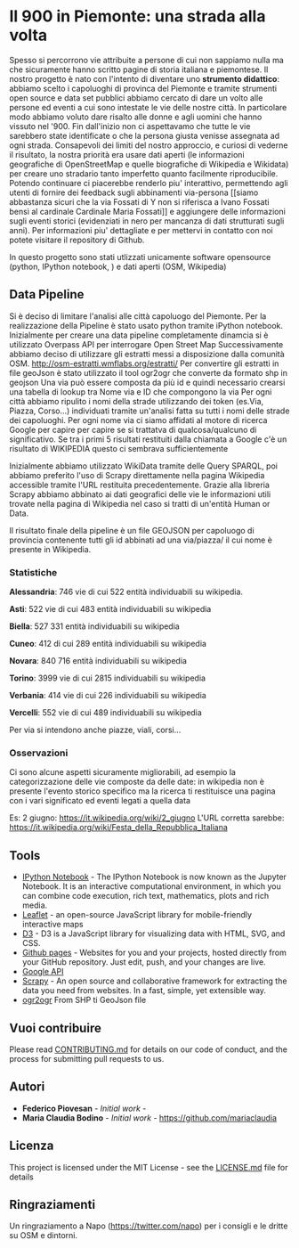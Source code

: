 # Il 900 in Piemonte: una strada alla volta

Spesso si percorrono vie attribuite a persone di cui non sappiamo nulla ma che sicuramente hanno scritto pagine di storia italiana e piemontese. Il nostro progetto è nato con l'intento di diventare uno **strumento didattico**: abbiamo scelto i capoluoghi di provinca del Piemonte e tramite strumenti open source e data set pubblici abbiamo cercato di dare un volto alle persone ed eventi a cui sono intestate le vie delle nostre città. In particolare modo abbiamo voluto dare risalto alle donne e agli uomini che hanno vissuto nel '900.
Fin dall'inizio non ci aspettavamo che tutte le vie sarebbero state identificate o che la persona giusta venisse assegnata ad ogni strada. Consapevoli dei limiti del nostro approccio, e curiosi di vederne il risultato, la nostra priorità era usare dati aperti (le informazioni geografiche di OpenStreetMap e quelle biografiche di Wikipedia e Wikidata) per creare uno stradario tanto imperfetto quanto facilmente riproducibile. Potendo continuare ci piacerebbe renderlo piu' interattivo, permettendo agli utenti di fornire dei feedback sugli abbinamenti via-persona [[siamo abbastanza sicuri che la via Fossati di Y non si riferisca a Ivano Fossati bensì al cardinale Cardinale Maria Fossati]] e aggiungere delle informazioni sugli eventi storici (evidenziati in nero per mancanza di dati strutturati sugli anni).
Per informazioni piu' dettagliate e per mettervi in contatto con noi potete visitare il repository di Github.

In questo progetto sono stati utlizzati unicamente software opensource (python, IPython notebook, ) e dati aperti (OSM, Wikipedia)

## Data Pipeline

Si è deciso di limitare l'analisi alle città capoluogo del Piemonte.
Per la realizzazione della Pipeline è stato usato python tramite iPython notebook.
Inizialmente per creare una data pipeline completamente dinamcia si è utilizzato Overpass API per interrogare Open Street Map
Successivamente abbiamo deciso di utilizzare gli estratti messi a disposizione dalla comunità OSM. http://osm-estratti.wmflabs.org/estratti/
Per convertire gli estratti in file geoJson è stato utilizzato il tool ogr2ogr che converte da formato shp in geojson
Una via può essere composta da più id e quindi necessario crearsi una tabella di lookup tra Nome via  e ID che compongono la via
Per ogni città abbiamo ripulito i nomi della strade utilizzando dei token (es.Via, Piazza, Corso...) individuati tramite un'analisi fatta su tutti i nomi delle strade dei capoluoghi.
Per ogni nome via ci siamo affidati al motore di ricerca Google per capire per capire se si trattatva di qualcosa/qualcuno di significativo. Se tra i primi 5 risultati restituiti dalla chiamata a Google c'è un risultato di WIKIPEDIA questo ci sembrava sufficientemente 

Inizialmente abbiamo utilizzato WikiData tramite delle Query SPARQL, poi abbiamo preferito l'uso di Scrapy direttamente nella pagina Wikipedia accessible tramite l'URL restituita precedentemente.
Grazie alla libreria Scrapy abbiamo abbinato ai dati geografici delle vie le informazioni utili trovate nella pagina di Wikipedia nel caso si tratti di un'entità Human or Data.

Il risultato finale della pipeline è un file GEOJSON per capoluogo di provincia contenente tutti gli id abbinati ad una via/piazza/ il cui nome è presente in Wikipedia. 

### Statistiche
**Alessandria**: 746 vie di cui 522 entità individuabili su wikipedia.

**Asti**: 522 vie di cui 483 entità individuabili su wikipedia

**Biella**: 527 331 entità individuabili su wikipedia

**Cuneo**: 412 di cui 289 entità individuabili su wikipedia

**Novara**: 840 716 entità individuabili su wikipedia

**Torino**: 3999 vie di cui 2815 individuabili su wikipedia

**Verbania**: 414 vie di cui 226 individuabili su wikipedia

**Vercelli**: 552 vie di cui 489 individuabili su wikipedia


Per via si intendono anche piazze, viali, corsi...

### Osservazioni
Ci sono alcune aspetti sicuramente migliorabili, ad esempio la categorizzazione delle vie composte da delle date: in wikipedia non è presente l'evento storico specifico ma la ricerca ti restituisce una pagina con i vari significato ed eventi legati a quella data

Es: 2 giugno: https://it.wikipedia.org/wiki/2_giugno
L'URL corretta sarebbe: https://it.wikipedia.org/wiki/Festa_della_Repubblica_Italiana


## Tools

* [IPython Notebook](https://ipython.org/notebook.html) - The IPython Notebook is now known as the Jupyter Notebook. It is an interactive computational environment, in which you can combine code execution, rich text, mathematics, plots and rich media. 
* [Leaflet](http://leafletjs.com) - an open-source JavaScript library for mobile-friendly interactive maps
* [D3](https://d3js.org) - D3 is a JavaScript library for visualizing data with HTML, SVG, and CSS.
* [Github pages](https://pages.github.com/) - Websites for you and your projects, hosted directly from your GitHub repository. Just edit, push, and your changes are live.
* [Google API](https://github.com/MarioVilas/google)
* [Scrapy](https://scrapy.org/) - An open source and collaborative framework for extracting the data you need from websites. In a fast, simple, yet extensible way.
* [ogr2ogr](http://www.gdal.org/ogr2ogr.html) From SHP ti GeoJson file

## Vuoi contribuire

Please read [CONTRIBUTING.md](https://gist.github.com/PurpleBooth/b24679402957c63ec426) for details on our code of conduct, and the process for submitting pull requests to us.

## Autori

* **Federico Piovesan** - *Initial work* -
* **Maria Claudia Bodino** - *Initial work* - https://github.com/mariaclaudia


## Licenza

This project is licensed under the MIT License - see the [LICENSE.md](LICENSE.md) file for details

## Ringraziamenti

Un ringraziamento a Napo (https://twitter.com/napo) per i consigli e le dritte su OSM e dintorni.
